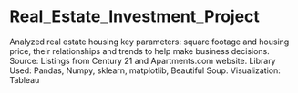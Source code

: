 # Real_Estate_Investment_Project
Analyzed real estate housing key parameters: square footage and housing price, their relationships and trends to help make business decisions.
Source: Listings from Century 21 and Apartments.com website.
Library Used: Pandas, Numpy, sklearn, matplotlib, Beautiful Soup.
Visualization: Tableau 

